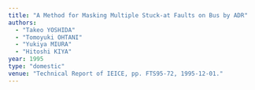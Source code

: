 ```yaml
---
title: "A Method for Masking Multiple Stuck-at Faults on Bus by ADR"
authors:
  - "Takeo YOSHIDA"
  - "Tomoyuki OHTANI"
  - "Yukiya MIURA"
  - "Hitoshi KIYA"
year: 1995
type: "domestic"
venue: "Technical Report of IEICE, pp. FTS95-72, 1995-12-01."
---
```

